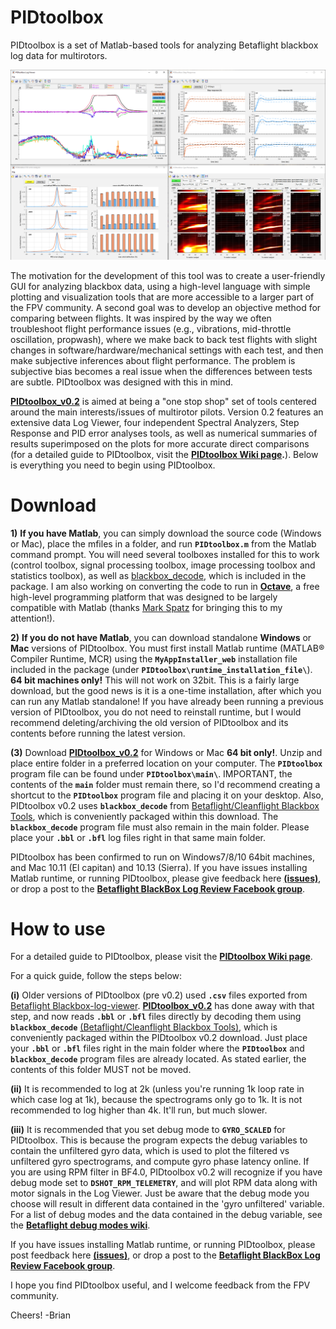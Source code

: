 
# PIDtoolbox

PIDtoolbox is a set of Matlab-based tools for analyzing Betaflight blackbox log data for multirotors.

![](images/PIDtoolbox_v0.2.png)

The motivation for the development of this tool was to create a user-friendly GUI for analyzing blackbox data, using a high-level language with simple plotting and visualization tools that are more accessible to a larger part of the FPV community. A second goal was to develop an objective method for comparing between flights. It was inspired by the way we often troubleshoot flight performance issues (e.g., vibrations, mid-throttle oscillation, propwash), where we make back to back test flights with slight changes in software/hardware/mechanical settings with each test, and then make subjective inferences about flight performance. The problem is subjective bias becomes a real issue when the differences between tests are subtle. PIDtoolbox was designed with this in mind.

**<a href="https://github.com/bw1129/PIDtoolbox/releases/tag/v0.2" target="blank">PIDtoolbox_v0.2</a>** is aimed at being a "one stop shop" set of tools centered around the main interests/issues of multirotor pilots. Version 0.2 features an extensive data Log Viewer, four independent Spectral Analyzers, Step Response and PID error analyses tools, as well as numerical summaries of results superimposed on the plots for more accurate direct comparisons (for a detailed guide to PIDtoolbox, visit the **<a href="https://github.com/bw1129/PIDtoolbox/wiki/PIDtoolbox-user-guide" target="blank">PIDtoolbox Wiki page</a>.**). Below is everything you need to begin using PIDtoolbox.

# Download

**1)** **If you have Matlab**, you can simply download the source code (Windows or Mac), place the mfiles in a folder, and run **`PIDtoolbox.m`** from the Matlab command prompt. You will need several toolboxes installed for this to work (control toolbox, signal processing toolbox, image processing toolbox and statistics toolbox), as well as <a href="https://github.com/betaflight/blackbox-tools" target="blank">blackbox_decode</a>, which is included in the package. I am also working on converting the code to run in **<a href="https://www.gnu.org/software/octave/" target="blank">Octave</a>**, a free high-level programming platform that was designed to be largely compatible with Matlab (thanks <a href="https://www.facebook.com/UAVTech1/" target="blank">Mark Spatz</a> for bringing this to my attention!).

**2)** **If you do not have Matlab**, you can download standalone **Windows** or **Mac** versions of PIDtoolbox. You must first install Matlab runtime (MATLAB® Compiler Runtime, MCR) using the **`MyAppInstaller_web`** installation file included in the package (under **`PIDtoolbox\runtime_installation_file\`**). **64 bit machines only!** This will not work on 32bit. This is a fairly large download, but the good news is it is a one-time installation, after which you can run any Matlab standalone! If you have already been running a previous version of PIDtoolbox, you do not need to reinstall runtime, but I would recommend deleting/archiving the old version of PIDtoolbox and its contents before running the latest version. 

**(3)** Download **<a href="https://github.com/bw1129/PIDtoolbox/releases/tag/v0.2" target="blank">PIDtoolbox_v0.2</a>** for Windows or Mac **64 bit only!**. Unzip and place entire folder in a preferred location on your computer. The **`PIDtoolbox`** program file can be found under **`PIDtoolbox\main\`**. IMPORTANT, the contents of the **`main`** folder must remain there, so I'd recommend creating a shortcut to the **`PIDtoolbox`** program file and placing it on your desktop. Also, PIDtoolbox v0.2 uses **`blackbox_decode`** from <a href="https://github.com/betaflight/blackbox-tools" target="blank">Betaflight/Cleanflight Blackbox Tools</a>, which is conveniently packaged within this download. The **`blackbox_decode`** program file must also remain in the main folder. Please place your **`.bbl`** or **`.bfl`** log files right in that same main folder.

PIDtoolbox has been confirmed to run on Windows7/8/10 64bit machines, and Mac 10.11 (El capitan) and 10.13 (Sierra). If you have issues installing Matlab runtime, or running PIDtoolbox, please give feedback here **<a href="https://github.com/bw1129/PIDtoolbox/issues" target="blank">(issues)</a>**, or drop a post to the **<a href="https://www.facebook.com/groups/291745494678694/?ref=bookmarks" target="blank">Betaflight BlackBox Log Review Facebook group</a>**.

# How to use

For a detailed guide to PIDtoolbox, please visit the **<a href="https://github.com/bw1129/PIDtoolbox/wiki/PIDtoolbox-user-guide" target="blank">PIDtoolbox Wiki page</a>**.

For a quick guide, follow the steps below:

**(i)** Older versions of PIDtoolbox (pre v0.2) used **`.csv`** files exported from <a href="https://www.github.com/betaflight/blackbox-log-viewer/releases" target="blank">Betaflight Blackbox-log-viewer</a>. **<a href="https://github.com/bw1129/PIDtoolbox/releases/tag/v0.2" target="blank">PIDtoolbox_v0.2</a>** has done away with that step, and now reads **`.bbl`** or **`.bfl`** files directly by decoding them using **`blackbox_decode`** <a href="https://github.com/betaflight/blackbox-tools" target="blank">(Betaflight/Cleanflight Blackbox Tools)</a>, which is conveniently packaged within the PIDtoolbox v0.2 download. Just place your **`.bbl`** or **`.bfl`** files right in the main folder where the **`PIDtoolbox`** and **`blackbox_decode`** program files are already located. As stated earlier, the contents of this folder MUST not be moved.

**(ii)** It is recommended to log at 2k (unless you're running 1k loop rate in which case log at 1k), because the spectrograms only go to 1k. It is not recommended to log higher than 4k. It'll run, but much slower.

**(iii)** It is recommended that you set debug mode to **`GYRO_SCALED`** for PIDtoolbox. This is because the program expects the debug variables to contain the unfiltered gyro data, which is used to plot the filtered vs unfiltered gyro spectrograms, and compute gyro phase latency online. If you are using RPM filter in BF4.0, PIDtoolbox v0.2 will recognize if you have debug mode set to **`DSHOT_RPM_TELEMETRY`**, and will plot RPM data along with motor signals in the Log Viewer. Just be aware that the debug mode you choose will result in different data contained in the 'gyro unfiltered' variable. For a list of debug modes and the data contained in the debug variable, see the **<a href="https://github.com/betaflight/betaflight/wiki/Debug-Modes" target="blank">Betaflight debug modes wiki</a>**.

If you have issues installing Matlab runtime, or running PIDtoolbox, please post feedback here
**<a href="https://github.com/bw1129/PIDtoolbox/issues" target="blank">(issues)</a>**,
or drop a post to the **<a href="https://www.facebook.com/groups/291745494678694/?ref=bookmarks" target="blank">Betaflight BlackBox Log Review Facebook group</a>**.

 I hope you find PIDtoolbox useful, and I welcome feedback from the FPV community.

Cheers! -Brian
